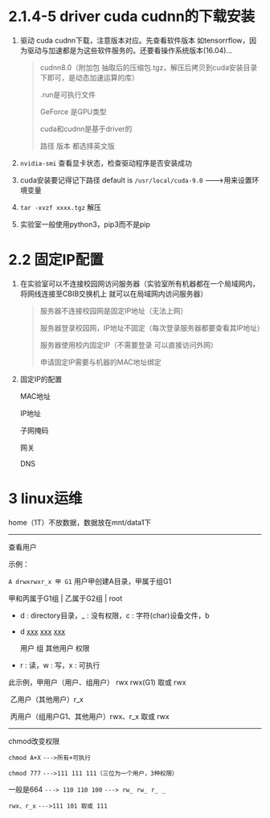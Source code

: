 # 2.1.4-5 driver cuda cudnn的下载安装

1. 驱动 cuda cudnn下载，注意版本对应。先查看软件版本 如tensorrflow，因为驱动与加速都是为这些软件服务的。还要看操作系统版本(16.04)...

   > cudnn8.0（附加包 抽取后的压缩包.tgz，解压后拷贝到cuda安装目录下即可，是动态加速运算的库）
   >
   > .run是可执行文件
   >
   > GeForce 是GPU类型
   >
   > cuda和cudnn是基于driver的
   >
   > 路径 版本 都选择英文版

2. `nvidia-smi` 查看显卡状态，检查驱动程序是否安装成功

3. cuda安装要记得记下路径 default is  `/usr/local/cuda-9.0`  --->用来设置环境变量

4. `tar -xvzf xxxx.tgz` 解压

5. 实验室一般使用python3，pip3而不是pip





# 2.2 固定IP配置

1. 在实验室可以不连接校园网访问服务器（实验室所有机器都在一个局域网内，将网线连接至CBIB交换机上 就可以在局域网内访问服务器）

   > 服务器不连接校园网是固定IP地址（无法上网）
   >
   > 服务器登录校园网，IP地址不固定（每次登录服务器都要查看其IP地址）
   >
   > 服务器使用校内固定IP（不需要登录 可以直接访问外网）
   >
   > 申请固定IP需要与机器的MAC地址绑定

2. 固定IP的配置

   MAC地址

   IP地址

   子网掩码

   网关

   DNS



# 3 linux运维

home（1T）不放数据，数据放在mnt/data1下



------

查看用户

示例：

`A drwxrwxr_x 甲 G1` 用户甲创建A目录，甲属于组G1

甲和丙属于G1组 | 乙属于G2组 | root

- d : directory目录，_ : 没有权限，c : 字符(char)设备文件，b

- d <u>xxx</u> <u>xxx</u> <u>xxx</u>  

   用户  组  其他用户  权限

- r : 读，w : 写，x : 可执行

此示例，甲用户（用户、组用户） rwx  rwx(G1)  取或  rwx

​		乙用户（其他用户）r_x

​		丙用户（组用户G1、其他用户）rwx、r_x  取或  rwx



------

chmod改变权限

`chmod A+X`  `--->所有+可执行`

`chmod 777`  `--->111 111 111（三位为一个用户，3种权限）`

一般是664 `---> 110 110 100` `---> rw_ rw_ r_ _`

`rwx、r_x`  `--->111 101 取或 111`